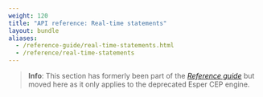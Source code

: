 ```yaml
---
weight: 120
title: "API reference: Real-time statements"
layout: bundle
aliases:
  - /reference-guide/real-time-statements.html
  - /reference/real-time-statements
---
```


>**Info**: This section has formerly been part of the [*Reference guide*](/reference/) but moved here as it only applies to the deprecated Esper CEP engine.
